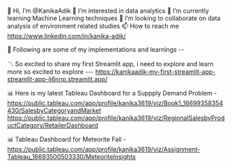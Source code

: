👋 Hi, I’m @KanikaAdik
👀 I’m interested in data analytics
🌱 I’m currently learning Machine Learning techniques
💞️ I’m looking to collaborate on data analysis of environment related studies
📫 How to reach me https://www.linkedin.com/in/kanika-adik/


:link: Following are some of my implementations and learnings -- 

:part_alternation_mark: So excited to share my first Streamlit app, i need to explore and learn more so excited to explore --- 
https://kanikaadik-my-first-streamlit-app-streamlit-app-lj6nnp.streamlit.app/

:bar_chart: Here is my latest Tableau Dashboard for a Suppply Demand Problem - 
https://public.tableau.com/app/profile/kanika3619/viz/Book1_16699358354430/SalesbyCategoryandMarket
https://public.tableau.com/app/profile/kanika3619/viz/RegionalSalesbyProductCategory/RetailerDashboard

:bar_chart: Tableau Dashboard for Meteorite Fall - 
https://public.tableau.com/app/profile/kanika3619/viz/Assignment-Tableau_16693500503330/MeteoriteInsights

<!---
KanikaAdik/KanikaAdik is a ✨ special ✨ repository because its `README.md` (this file) appears on your GitHub profile.
You can click the Preview link to take a look at your changes.
--->
